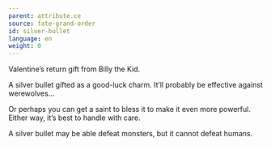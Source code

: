 ```yaml
---
parent: attribute.ce
source: fate-grand-order
id: silver-bullet
language: en
weight: 0
---
```


Valentine’s return gift from Billy the Kid.

A silver bullet gifted as a good-luck charm.
It’ll probably be effective against werewolves…

Or perhaps you can get a saint to bless it to make it even more powerful.
Either way, it’s best to handle with care.

A silver bullet may be able defeat monsters, but it cannot defeat humans.
